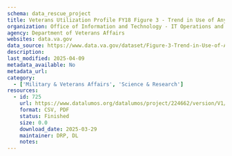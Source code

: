 ```yaml
---
schema: data_rescue_project 
title: Veterans Utilization Profile FY18 Figure 3 - Trend in Use of Any Benefit, FY2009-2018
organization: Office of Information and Technology - IT Operations and Services (ITOPS)
agency: Department of Veterans Affairs
websites: data.va.gov
data_source: https://www.data.va.gov/dataset/Figure-3-Trend-in-Use-of-Any-Benefit-FY2009-2018/kpxb-5q8d
description: 
last_modified: 2025-04-09
metadata_available: No
metadata_url: 
category:
  - ['Military & Veterans Affairs', 'Science & Research'] 
resources:
  - id: 725
    url: https://www.datalumos.org/datalumos/project/224662/version/V1/view
    format: CSV, PDF
    status: Finished
    size: 0.0
    download_date: 2025-03-29
    maintainer: DRP, DL
    notes: 
---
```

